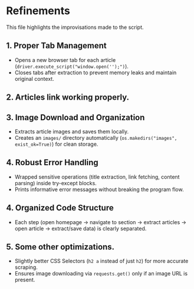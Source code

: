 # Refinements

This file highlights the improvisations made to the script. 

## 1. Proper Tab Management
- Opens a new browser tab for each article (`driver.execute_script("window.open('');")`).
- Closes tabs after extraction to prevent memory leaks and maintain original context.

## 2. Articles link working properly. 

## 3. Image Download and Organization
- Extracts article images and saves them locally.
- Creates an `images/` directory automatically (`os.makedirs("images", exist_ok=True)`) for clean storage.

## 4. Robust Error Handling
- Wrapped sensitive operations (title extraction, link fetching, content parsing) inside try-except blocks.
- Prints informative error messages without breaking the program flow.

## 4. Organized Code Structure
- Each step (open homepage → navigate to section → extract articles → open article → extract/save data) is clearly separated.

## 5. Some other optimizations. 
- Slightly better CSS Selectors (`h2 a` instead of just `h2`) for more accurate scraping.
- Ensures image downloading via `requests.get()` only if an image URL is present.